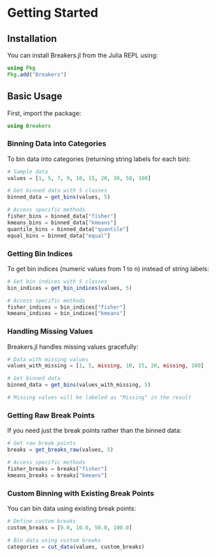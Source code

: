 # Getting Started

## Installation

You can install Breakers.jl from the Julia REPL using:

```julia
using Pkg
Pkg.add("Breakers")
```

## Basic Usage

First, import the package:

```julia
using Breakers
```

### Binning Data into Categories

To bin data into categories (returning string labels for each bin):

```julia
# Sample data
values = [1, 5, 7, 9, 10, 15, 20, 30, 50, 100]

# Get binned data with 5 classes
binned_data = get_bins(values, 5)

# Access specific methods
fisher_bins = binned_data["fisher"]
kmeans_bins = binned_data["kmeans"]
quantile_bins = binned_data["quantile"] 
equal_bins = binned_data["equal"]
```

### Getting Bin Indices

To get bin indices (numeric values from 1 to n) instead of string labels:

```julia
# Get bin indices with 5 classes
bin_indices = get_bin_indices(values, 5)

# Access specific methods
fisher_indices = bin_indices["fisher"]
kmeans_indices = bin_indices["kmeans"]
```

### Handling Missing Values

Breakers.jl handles missing values gracefully:

```julia
# Data with missing values
values_with_missing = [1, 5, missing, 10, 15, 20, missing, 100]

# Get binned data
binned_data = get_bins(values_with_missing, 5)

# Missing values will be labeled as "Missing" in the result
```

### Getting Raw Break Points

If you need just the break points rather than the binned data:

```julia
# Get raw break points
breaks = get_breaks_raw(values, 5)

# Access specific methods
fisher_breaks = breaks["fisher"]
kmeans_breaks = breaks["kmeans"]
```

### Custom Binning with Existing Break Points

You can bin data using existing break points:

```julia
# Define custom breaks
custom_breaks = [0.0, 10.0, 50.0, 100.0]

# Bin data using custom breaks
categories = cut_data(values, custom_breaks)
``` 